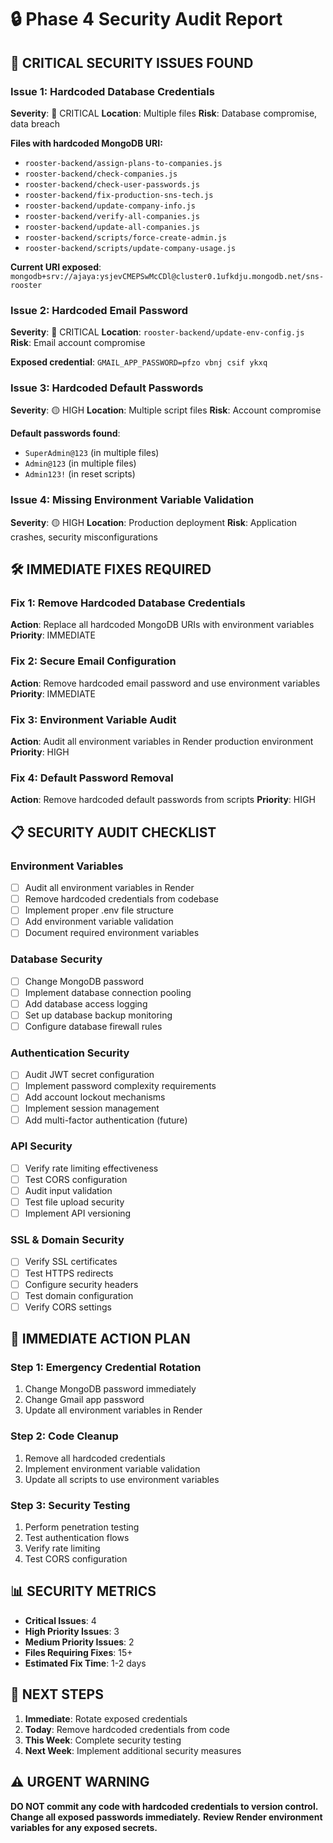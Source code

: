 # 🔒 Phase 4 Security Audit Report

## 🚨 CRITICAL SECURITY ISSUES FOUND

### **Issue 1: Hardcoded Database Credentials**
**Severity**: 🔴 CRITICAL
**Location**: Multiple files
**Risk**: Database compromise, data breach

**Files with hardcoded MongoDB URI:**
- `rooster-backend/assign-plans-to-companies.js`
- `rooster-backend/check-companies.js`
- `rooster-backend/check-user-passwords.js`
- `rooster-backend/fix-production-sns-tech.js`
- `rooster-backend/update-company-info.js`
- `rooster-backend/verify-all-companies.js`
- `rooster-backend/update-all-companies.js`
- `rooster-backend/scripts/force-create-admin.js`
- `rooster-backend/scripts/update-company-usage.js`

**Current URI exposed**: `mongodb+srv://ajaya:ysjevCMEPSwMcCDl@cluster0.1ufkdju.mongodb.net/sns-rooster`

### **Issue 2: Hardcoded Email Password**
**Severity**: 🔴 CRITICAL
**Location**: `rooster-backend/update-env-config.js`
**Risk**: Email account compromise

**Exposed credential**: `GMAIL_APP_PASSWORD=pfzo vbnj csif ykxq`

### **Issue 3: Hardcoded Default Passwords**
**Severity**: 🟡 HIGH
**Location**: Multiple script files
**Risk**: Account compromise

**Default passwords found**:
- `SuperAdmin@123` (in multiple files)
- `Admin@123` (in multiple files)
- `Admin123!` (in reset scripts)

### **Issue 4: Missing Environment Variable Validation**
**Severity**: 🟡 HIGH
**Location**: Production deployment
**Risk**: Application crashes, security misconfigurations

## 🛠️ IMMEDIATE FIXES REQUIRED

### **Fix 1: Remove Hardcoded Database Credentials**
**Action**: Replace all hardcoded MongoDB URIs with environment variables
**Priority**: IMMEDIATE

### **Fix 2: Secure Email Configuration**
**Action**: Remove hardcoded email password and use environment variables
**Priority**: IMMEDIATE

### **Fix 3: Environment Variable Audit**
**Action**: Audit all environment variables in Render production environment
**Priority**: HIGH

### **Fix 4: Default Password Removal**
**Action**: Remove hardcoded default passwords from scripts
**Priority**: HIGH

## 📋 SECURITY AUDIT CHECKLIST

### **Environment Variables**
- [ ] Audit all environment variables in Render
- [ ] Remove hardcoded credentials from codebase
- [ ] Implement proper .env file structure
- [ ] Add environment variable validation
- [ ] Document required environment variables

### **Database Security**
- [ ] Change MongoDB password
- [ ] Implement database connection pooling
- [ ] Add database access logging
- [ ] Set up database backup monitoring
- [ ] Configure database firewall rules

### **Authentication Security**
- [ ] Audit JWT secret configuration
- [ ] Implement password complexity requirements
- [ ] Add account lockout mechanisms
- [ ] Implement session management
- [ ] Add multi-factor authentication (future)

### **API Security**
- [ ] Verify rate limiting effectiveness
- [ ] Test CORS configuration
- [ ] Audit input validation
- [ ] Test file upload security
- [ ] Implement API versioning

### **SSL & Domain Security**
- [ ] Verify SSL certificates
- [ ] Test HTTPS redirects
- [ ] Configure security headers
- [ ] Test domain configuration
- [ ] Verify CORS settings

## 🎯 IMMEDIATE ACTION PLAN

### **Step 1: Emergency Credential Rotation**
1. Change MongoDB password immediately
2. Change Gmail app password
3. Update all environment variables in Render

### **Step 2: Code Cleanup**
1. Remove all hardcoded credentials
2. Implement environment variable validation
3. Update all scripts to use environment variables

### **Step 3: Security Testing**
1. Perform penetration testing
2. Test authentication flows
3. Verify rate limiting
4. Test CORS configuration

## 📊 SECURITY METRICS

- **Critical Issues**: 4
- **High Priority Issues**: 3
- **Medium Priority Issues**: 2
- **Files Requiring Fixes**: 15+
- **Estimated Fix Time**: 1-2 days

## 🚀 NEXT STEPS

1. **Immediate**: Rotate exposed credentials
2. **Today**: Remove hardcoded credentials from code
3. **This Week**: Complete security testing
4. **Next Week**: Implement additional security measures

## ⚠️ URGENT WARNING

**DO NOT commit any code with hardcoded credentials to version control.**
**Change all exposed passwords immediately.**
**Review Render environment variables for any exposed secrets.** 